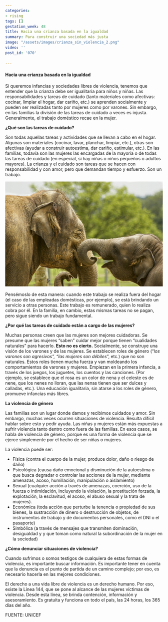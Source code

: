 ```yaml
---
categories:
- rising
tags: []
gestation_week: 48
title: Hacia una crianza basada en la igualdad
summary: Para construir una sociedad más justa
image: "/assets/images/crianza_sin_violencia_2.png"
video: ''
post_id: '070'

---
```

#### Hacia una crianza basada en la igualdad

Si queremos infancias y sociedades libres de violencia, tenemos que entender que la crianza debe ser igualitaria para niños y niñas. Las responsabilidades y tareas de cuidado (tanto materiales como afectivas: cocinar, limpiar el hogar, dar cariño, etc.) se aprenden socialmente y pueden ser realizadas tanto por mujeres como por varones. Sin embargo, en las familias la división de las tareas de cuidado a veces es injusta. Generalmente, el trabajo doméstico recae en la mujer. 

**¿Qué son las tareas de cuidado?** 

Son todas aquellas tareas y actividades que se llevan a cabo en el hogar. Algunas son materiales (cocinar, lavar, planchar, limpiar, etc.), otras son afectivas (ayudar a construir autoestima, dar cariño, estimular, etc.). En las familias, todavía son las mujeres las encargadas de la mayoría o de todas las tareas de cuidado (en especial, si hay niñas o niños pequeños o adultos mayores). La crianza y el cuidado son tareas que se hacen con responsabilidad y con amor, pero que demandan tiempo y esfuerzo. Son un trabajo. 

![](/assets/images/crianza_sin_violencia_2a.png)

Pensémoslo de esta manera: cuando este trabajo se realiza fuera del hogar (el caso de las empleadas domésticas, por ejemplo), se está brindando un servicio a otras personas. Este trabajo es remunerado, quien lo realiza cobra por él. En la familia, en cambio, estas mismas tareas no se pagan, pero sigue siendo un trabajo fundamental.

**¿Por qué las tareas de cuidado están a cargo de las mujeres?**

Muchas personas creen que las mujeres son mejores cuidadoras. Se presume que las mujeres “saben” cuidar mejor porque tienen “cualidades naturales” para hacerlo. **Esto no es cierto.** Socialmente, se construye una visión de los varones y de las mujeres. Se establecen roles de género (“_los varones son agresivos”, “las mujeres son débiles_”, etc.) que no son naturales. Estos roles tienen mucha fuerza y van moldeando los comportamientos de varones y mujeres. Empiezan en la primera infancia, a través de los juegos, los juguetes, los cuentos y las canciones. (Por ejemplo, se establece que el rosa es un color de nena y el celeste es de nene, que los nenes no lloran, que las nenas tienen que ser dulces y calladas, etc.). Una educación igualitaria, sin atarse a los roles de género, promueve infancias más libres. 

**La violencia de género**

Las familias son un lugar donde damos y recibimos cuidados y amor. Sin embargo, muchas veces ocurren situaciones de violencia. Resulta difícil hablar sobre esto y pedir ayuda. Las niñas y mujeres están más expuestas a sufrir violencia tanto dentro como fuera de las familias. En esos casos, se habla de violencia de género, porque es una forma de violencia que se ejerce simplemente por el hecho de ser niñas o mujeres. 

La violencia puede ser: 

* Física (contra el cuerpo de la mujer, produce dolor, daño o riesgo de daño)
* Psicológica (causa daño emocional y disminución de la autoestima o que busca degradar o controlar las acciones de la mujer, mediante amenazas, acoso, humillación, manipulación o aislamiento)
* Sexual (cualquier acción a través de amenazas, coerción, uso de la fuerza o intimidación, incluyendo la violación, la prostitución forzada, la explotación, la esclavitud, el acoso, el abuso sexual y la trata de mujeres). 
* Económica (toda acción que perturbe la tenencia o propiedad de sus bienes, la sustracción de dinero o destrucción de objetos, de instrumentos de trabajo y de documentos personales, como el DNI o el pasaporte) 
* Simbólica (a través de mensajes que transmiten dominación, desigualdad y y que toman como natural la subordinación de la mujer en la sociedad)

**¿Cómo denunciar situaciones de violencia?**

Cuando sufrimos o somos testigos de cualquiera de estas formas de violencia, es importante buscar información. Es importante tener en cuenta que la denuncia es el punto de partida de un camino complejo; por eso, es necesario hacerla en las mejores condiciones. 

El derecho a una vida libre de violencia es un derecho humano. Por eso, existe la Línea 144, que se pone al alcance de las mujeres víctimas de violencia. Desde esta línea, se brinda contención, información y asesoramiento. Es gratuita y funciona en todo el país, las 24 horas, los 365 días del año.

 

FUENTE: UNICEF